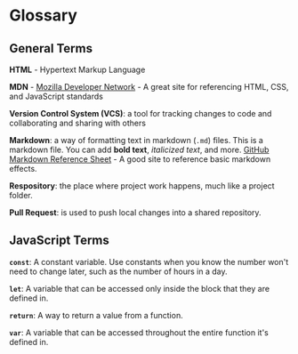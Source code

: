 # Glossary

## General Terms

**HTML** - Hypertext Markup Language

**MDN** - [Mozilla Developer Network](https://developer.mozilla.org/en-US/https://developer.mozilla.org/en-US/docs/Web#web_technology_references)
    - A great site for referencing HTML, CSS, and JavaScript standards

**Version Control System (VCS)**: a tool for tracking changes to code and collaborating and sharing with others

**Markdown**: a way of formatting text in markdown (`.md`) files. This is a markdown file. You can add **bold text**, *italicized text*, and more. 
[GitHub Markdown Reference Sheet](https://docs.github.com/en/get-started/writing-on-github/getting-started-with-writing-and-formatting-on-github/basic-writing-and-formatting-syntax)
    - A good site to reference basic markdown effects.

**Respository**: the place where project work happens, much like a project folder.

**Pull Request**: is used to push local changes into a shared repository.

## JavaScript Terms

**`const`**: A constant variable. Use constants when you know the number won't need to change later, such as the number of hours in a day.

**`let`**: A variable that can be accessed only inside the block that they are defined in.

**`return`**: A way to return a value from a function.

**`var`**: A variable that can be accessed throughout the entire function it's defined in.


